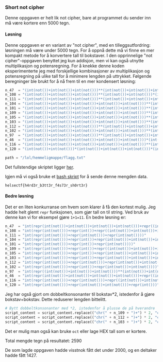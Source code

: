 ### Short not cipher
Denne oppgaven er helt lik not cipher, bare at programmet du sender inn må være kortere enn 5000 tegn.

#### Løsning
Denne oppgaven er en variant av "not cipher", med en tilleggsutfordring: løsningen må være under 5000 tegn. For å oppnå dette må vi finne en mer kompakt metode for å konvertere tall til bokstaver. I den opprinnelige "not cipher"-oppgaven benyttet jeg kun addisjon, men vi kan også utnytte multiplikasjon og potensregning. For å knekke denne koden eksperimenterte jeg med forskjellige kombinasjoner av multiplikasjon og potensregning på ulike tall for å minimere lengden på uttrykket. Følgende beregninger ble brukt for å nå frem til en mer kondensert løsning:

```python
n_47  = "(int(not())+int(not())+int(not()))**(int(not())+int(not())+int(not()))+(int(not())+int(not())+int(not())+int(not())+int(not()))*(int(not())+int(not())+int(not())+int(not()))"
n_108 = "(int(not())+int(not())+int(not()))**(int(not())+int(not()))*(int(not())+int(not())+int(not())+int(not()))*(int(not())+int(not())+int(not()))"
n_111 = "(int(not())+int(not())+int(not()))**(int(not())+int(not())+int(not())+int(not()))+(int(not())+int(not())+int(not()))**(int(not())+int(not())+int(not()))+(int(not())+int(not())+int(not()))"
n_104 = "(int(not())+int(not())+int(not())+int(not())+int(not()))**(int(not())+int(not()))*((int(not())+int(not())+int(not())+int(not())))+(int(not())+int(not())+int(not())+int(not()))"
n_101 = "(int(not())+int(not())+int(not())+int(not())+int(not()))**(int(not())+int(not()))*((int(not())+int(not())+int(not())+int(not())))+(int(not()))"
n_109 = "(int(not())+int(not())+int(not())+int(not())+int(not()))**(int(not())+int(not()))*((int(not())+int(not())+int(not())+int(not())))+(int(not())+int(not())+int(not()))*(int(not())+int(not())+int(not()))"
n_105 = "(int(not())+int(not())+int(not())+int(not())+int(not()))**(int(not())+int(not()))*((int(not())+int(not())+int(not())+int(not())))+(int(not())+int(not())+int(not())+int(not())+int(not()))"
n_103 = "(int(not())+int(not())+int(not())+int(not())+int(not()))**(int(not())+int(not()))*((int(not())+int(not())+int(not())+int(not())))+(int(not())+int(not())+int(not()))"
n_112 = "(int(not())+int(not())+int(not()))**(int(not())+int(not())+int(not())+int(not()))+(int(not())+int(not())+int(not()))**(int(not())+int(not())+int(not()))+(int(not())+int(not())+int(not()))+int(not())"
n_102 = "(int(not())+int(not())+int(not())+int(not())+int(not()))**(int(not())+int(not()))*((int(not())+int(not())+int(not())+int(not())))+(int(not())+int(not()))"
n_97  = "(int(not())+int(not())+int(not()))**(int(not())+int(not())+int(not())+int(not()))+(int(not())+int(not()))**(int(not())+int(not())+int(not())+int(not()))"
n_46  = "(int(not())+int(not())+int(not())+int(not())+int(not()))*(int(not())+int(not())+int(not())+int(not())+int(not())+int(not())+int(not())+int(not())+int(not()))+int(not())"
n_116 = "(int(not())+int(not())+int(not())+int(not())+int(not()))**(int(not())+int(not()))*((int(not())+int(not())+int(not())+int(not())))+(int(not())+int(not()))**(int(not())+int(not())+int(not())+int(not()))"
n_120 = "(int(not())+int(not()))*(int(not())+int(not())+int(not()))*(int(not())+int(not())+int(not())+int(not())+int(not()))*(int(not())+int(not())+int(not())+int(not()))"

path = "/lol/hemmeligmappe/flagg.txt"
```

Det fullstendige skriptet ligger [her](https://github.com/henriksb/CTF-Writeups/blob/main/HelseCTF2024/misc/Short%20not%20cipher/solve_generator_short.py).

Igjen må vi også bruke et [bash skript](https://github.com/henriksb/CTF-Writeups/blob/main/HelseCTF2024/misc/Short%20not%20cipher/send.sh) for å sende denne mengden data.

`helsectf{h4rd3r_b3tt3r_f4s73r_sh0rt3r}`

#### Bedre løsning
Det er en liten konkurranse om hvem som klarer å få den kortest mulig. Jeg hadde helt glemt `repr` funksjonen, som gjør tall on til string. Ved bruk av denne kan vi for eksempel gjøre `1+1=11`. En bedre løsning er:

```python
n_47  = "int(repr(int(not())+int(not())+int(not())+int(not()))+repr((int(not())+int(not()))*(int(not())+int(not())+int(not()))+int(not())))"
n_108 = "int(repr(int(not()))+repr(int())+repr((int(not())+int(not())+int(not())+int(not()))*(int(not())+int(not()))))"
n_111 = "int(repr(int(not()))+repr(int(not()))+repr(int(not())))"
n_104 = "int(repr(int(not()))+repr(int())+repr(int(not())+int(not())+int(not())+int(not())))"
n_101 = "int(repr(int(not()))+repr(int())+repr(int(not())))"
n_109 = "int(repr(int(not()))+repr(int())+repr((int(not())+int(not())+int(not()))**(int(not())+int(not()))))"
n_105 = "int(repr(int(not()))+repr(int())+repr(int(not())+int(not())+int(not())+int(not())+int(not())))"
n_103 = "int(repr(int(not()))+repr(int())+repr(int(not())+int(not())+int(not())))"
n_112 = "int(repr(int(not()))+repr(int(not()))+repr(int(not())+int(not())))"
n_102 = "int(repr(int(not()))+repr(int())+repr(int(not())+int(not())))"
n_97  = "int(repr((int(not())+int(not())+int(not()))**(int(not())+int(not())))+repr((int(not())+int(not()))*(int(not())+int(not())+int(not()))+int(not())))"
n_46  = "int(repr(int(not())+int(not())+int(not())+int(not()))+repr((int(not())+int(not()))*(int(not())+int(not())+int(not()))))"
n_116 = "int(repr(int(not()))+repr(int(not()))+repr((int(not())+int(not()))*(int(not())+int(not())+int(not()))))"
n_120 = "int(repr(int(not()))+repr(int(not())+int(not()))+repr(int()))"
```
Jeg har også gjort om dobbeltkonsonanter til bokstav*2, istedenfor å gjøre bokstav+bokstav. Dette reduserer lengden bittelitt.

```python
# Bytt dobbeltkonsonanter med *2, istedenfor å plusse de på hverandre
script_content = script_content.replace(("chr(" + n_109 + ")+") * 2, "chr(" + n_109 + double) # m
script_content = script_content.replace(("chr(" + n_112 + ")+") * 2, "chr(" + n_112 + double) # p
script_content = script_content.replace(("chr(" + n_103 + ")+") * 2, "chr(" + n_103 + double) # p
```
Det er mulig man også kan bruke `oct` eller lage HEX tall som er kortere.

Total mengde tegn på resultatet: 2590

De som lagde oppgaven hadde visstnok fått det under 2000, og en deltaker hadde fått 1427.

